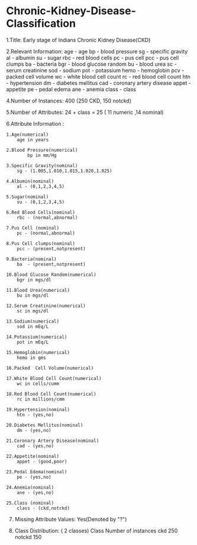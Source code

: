 # Chronic-Kidney-Disease-Classification

1.Title: Early stage of Indians Chronic Kidney Disease(CKD)

2.Relevant Information:
			age		-	age	
			bp		-	blood pressure
			sg		-	specific gravity
			al		-   	albumin
			su		-	sugar
			rbc		-	red blood cells
			pc		-	pus cell
			pcc		-	pus cell clumps
			ba		-	bacteria
			bgr		-	blood glucose random
			bu		-	blood urea
			sc		-	serum creatinine
			sod		-	sodium
			pot		-	potassium
			hemo		-	hemoglobin
			pcv		-	packed cell volume
			wc		-	white blood cell count
			rc		-	red blood cell count
			htn		-	hypertension
			dm		-	diabetes mellitus
			cad		-	coronary artery disease
			appet		-	appetite
			pe		-	pedal edema
			ane		-	anemia
			class		-	class	

4.Number of Instances:  400 (250 CKD, 150 notckd)

5.Number of Attributes: 24 + class = 25 ( 11  numeric ,14  nominal) 

6.Attribute Information :

 	1.Age(numerical)
  	  	age in years
		
 	2.Blood Pressure(numerical)
	       	bp in mm/Hg
		
 	3.Specific Gravity(nominal)
	  	sg - (1.005,1.010,1.015,1.020,1.025)
		
 	4.Albumin(nominal)
		al - (0,1,2,3,4,5)
		
 	5.Sugar(nominal)
		su - (0,1,2,3,4,5)
		
 	6.Red Blood Cells(nominal)
		rbc - (normal,abnormal)
		
 	7.Pus Cell (nominal)
		pc - (normal,abnormal)
		
 	8.Pus Cell clumps(nominal)
		pcc - (present,notpresent)
		
 	9.Bacteria(nominal)
		ba  - (present,notpresent)
		
 	10.Blood Glucose Random(numerical)		
		bgr in mgs/dl
		
 	11.Blood Urea(numerical)	
		bu in mgs/dl
		
 	12.Serum Creatinine(numerical)	
		sc in mgs/dl
		
 	13.Sodium(numerical)
		sod in mEq/L
		
 	14.Potassium(numerical)	
		pot in mEq/L
		
 	15.Hemoglobin(numerical)
		hemo in gms
		
 	16.Packed  Cell Volume(numerical)
	
 	17.White Blood Cell Count(numerical)
		wc in cells/cumm
		
 	18.Red Blood Cell Count(numerical)	
		rc in millions/cmm
		
 	19.Hypertension(nominal)	
		htn - (yes,no)
		
 	20.Diabetes Mellitus(nominal)	
		dm - (yes,no)
		
 	21.Coronary Artery Disease(nominal)
		cad - (yes,no)
		
 	22.Appetite(nominal)	
		appet - (good,poor)
		
 	23.Pedal Edema(nominal)
		pe - (yes,no)	
		
 	24.Anemia(nominal)
		ane - (yes,no)
		
 	25.Class (nominal)		
		class - (ckd,notckd)

7. Missing Attribute Values: Yes(Denoted by "?")

8. Class Distribution: ( 2 classes)
    		Class 	  Number of instances
    		ckd          	  250
    		notckd       	  150   
     
	

